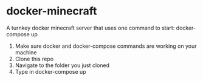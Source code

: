 # docker-minecraft
A turnkey docker minecraft server that uses one command to start: docker-compose up

1. Make sure docker and docker-compose commands are working on your machine
2. Clone this repo
3. Navigate to the folder you just cloned
4. Type in docker-compose up
